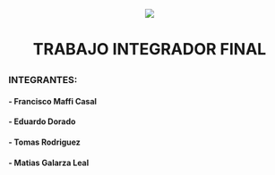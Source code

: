 <p align="center"><img src="http://dorado.aberturas-fair.com.ar/imagenes/tudi4.svg"></p>


# <P align=center>TRABAJO INTEGRADOR FINAL</P>

### INTEGRANTES:

#### - Francisco Maffi Casal
#### - Eduardo Dorado
#### - Tomas Rodriguez
#### - Matias Galarza Leal
